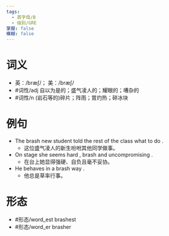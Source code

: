 ```yaml
---
tags:
  - 首字母/B
  - 级别/GRE
掌握: false
模糊: false
---
```

# 词义
- 英：/bræʃ/； 美：/bræʃ/
- #词性/adj  自以为是的；盛气凌人的；耀眼的；嘈杂的
- #词性/n  (岩石等的)碎片；阵雨；胃灼热；碎冰块
# 例句
- The brash new student told the rest of the class what to do .
	- 这位盛气凌人的新生吩咐其他同学做事。
- On stage she seems hard , brash and uncompromising .
	- 在台上她显得强硬、自负且毫不妥协。
- He behaves in a brash way .
	- 他总是草率行事。
# 形态
- #形态/word_est brashest
- #形态/word_er brasher
